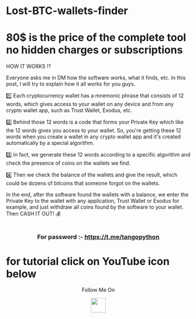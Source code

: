 # Lost-BTC-wallets-finder

# 80$ is the price of the complete tool no hidden charges or subscriptions

HOW IT WORKS ⁉️

Everyone asks me in DM how the software works, what it finds, etc. In this post, I will try to explain how it all works for you guys.

1️⃣ Each cryptocurrency wallet has a mnemonic phrase that consists of 12 words, which gives access to your wallet on any device and from any crypto wallet app, such as Trust Wallet, Exodus, etc.

2️⃣ Behind those 12 words is a code that forms your Private Key which like the 12 words gives you access to your wallet. So, you're getting these 12 words when you create a wallet in any crypto wallet app and it's created automatically by a special algorithm. 


3️⃣ In fact, we generate these 12 words according to a specific algorithm and check the presence of сoins on the wallets we find.


4️⃣ Then we check the balance of the wallets and give the result, which could be dozens of bitcoins that someone forgot on the wallets.


In the end, after the software found the wallets with a balance, we enter the Private Key to the wallet with any application, Trust Wallet or Exodus for example, and just withdraw all coins found by the software to your wallet. Then CASH IT OUT! 💰

# <h3 align="center">For password :- https://t.me/tangopython</h3>

# for tutorial click on YouTube icon below
<p align="center">
  Follow Me On
</p>
<p align="center">
  <a href="https://shrinke.me/btc-lost_coins3">
    <img src="https://www.iconsdb.com/icons/preview/red/youtube-4-xxl.png" width="40" height="40">
  </a>
</p>
